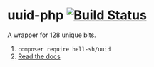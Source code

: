 # uuid-php [![Build Status](https://travis-ci.org/hell-sh/php-uuid.svg?branch=master)](https://travis-ci.org/hell-sh/php-uuid)

A wrapper for 128 unique bits.

1. `composer require hell-sh/uuid`
2. [Read the docs](https://hell-sh.github.io/php-uuid/classhellsh_1_1UUID.html)
